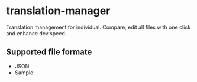 # translation-manager

Translation management for individual. Compare, edit all files with one click and enhance dev speed.

## Supported file formate

- JSON
- Sample
